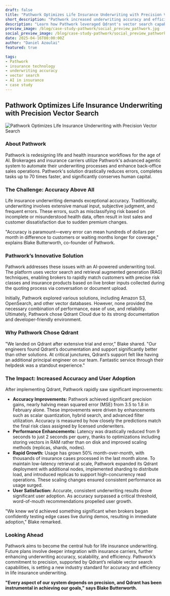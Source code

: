 ```yaml
---
draft: false
title: "Pathwork Optimizes Life Insurance Underwriting with Precision Vector Search"
short_description: "Pathwork increased underwriting accuracy and efficiency through precise vector search powered by Qdrant."
description: "Learn how Pathwork leveraged Qdrant's vector search capabilities to significantly reduce errors, cut latency by 78%, and drive substantial month-over-month user growth in life insurance underwriting."
preview_image: /blog/case-study-pathwork/social_preview_pathwork.jpg
social_preview_image: /blog/case-study-pathwork/social_preview_pathwork.jpg
date: 2025-04-16T00:00:00Z
author: "Daniel Azoulai"
featured: true

tags:
- Pathwork
- insurance technology
- underwriting accuracy
- vector search
- AI in insurance
- case study
---
```



## **Pathwork Optimizes Life Insurance Underwriting with Precision Vector Search**

![Pathwork Optimizes Life Insurance Underwriting with Precision Vector Search](/blog/case-study-pathwork/case-study-pathwork-summary-dark.png)

### **About Pathwork**

Pathwork is redesigning life and health insurance workflows for the age of AI. Brokerages and insurance carriers utilize Pathwork's advanced agentic system to automate their underwriting processes and enhance back-office sales operations. Pathwork's solution drastically reduces errors, completes tasks up to 70 times faster, and significantly conserves human capital.

### **The Challenge: Accuracy Above All**

Life insurance underwriting demands exceptional accuracy. Traditionally, underwriting involves extensive manual input, subjective judgment, and frequent errors. These errors, such as misclassifying risk based on incomplete or misunderstood health data, often result in lost sales and customer dissatisfaction due to sudden premium changes.

"Accuracy is paramount—every error can mean hundreds of dollars per month in difference to customers or waiting months longer for coverage," explains Blake Butterworth, co-founder of Pathwork.

### **Pathwork’s Innovative Solution**

Pathwork addresses these issues with an AI-powered underwriting tool. The platform uses vector search and retrieval augmented generation (RAG) techniques, enabling brokers to rapidly match customers with precise risk classes and insurance products based on live broker inputs collected during the quoting process via conversation or document upload.

Initially, Pathwork explored various solutions, including Amazon S3, OpenSearch, and other vector databases. However, none provided the necessary combination of performance, ease of use, and reliability. Ultimately, Pathwork chose Qdrant Cloud due to its strong documentation and developer-friendly environment.

### **Why Pathwork Chose Qdrant**

"We landed on Qdrant after extensive trial and error," Blake shared. "Our engineers found Qdrant’s documentation and support significantly better than other solutions. At critical junctures, Qdrant’s support felt like having an additional principal engineer on our team. Fantastic service through their helpdesk was a standout experience."

### **The Impact: Increased Accuracy and User Adoption**

After implementing Qdrant, Pathwork rapidly saw significant improvements:

* **Accuracy Improvements:** Pathwork achieved significant precision gains, nearly halving mean squared error (MSE) from 3.5 to 1.8 in February alone. These improvements were driven by enhancements such as scalar quantization, hybrid search, and advanced filter utilization. Accuracy is measured by how closely the predictions match the final risk class assigned by licensed underwriters.  
* **Performance Enhancements:** Latency was drastically reduced from 9 seconds to just 2 seconds per query, thanks to optimizations including storing vectors in RAM rather than on disk and improved scaling methods (replicas, shards, nodes).  
* **Rapid Growth:** Usage has grown 50% month-over-month, with thousands of insurance cases processed in the last month alone. To maintain low-latency retrieval at scale, Pathwork expanded its Qdrant deployment with additional nodes, implemented sharding to distribute load, and introduced replicas to support high-concurrency read operations. These scaling changes ensured consistent performance as usage surged.  
* **User Satisfaction:** Accurate, consistent underwriting results drove significant user adoption. As accuracy surpassed a critical threshold, word-of-mouth recommendations propelled user growth.

"We knew we'd achieved something significant when brokers began confidently testing edge cases live during demos, resulting in immediate adoption," Blake remarked.

### **Looking Ahead**

Pathwork aims to become the central hub for life insurance underwriting. Future plans involve deeper integration with insurance carriers, further enhancing underwriting accuracy, scalability, and efficiency. Pathwork’s commitment to precision, supported by Qdrant’s reliable vector search capabilities, is setting a new industry standard for accuracy and efficiency in life insurance underwriting.

**"Every aspect of our system depends on precision, and Qdrant has been instrumental in achieving our goals," says Blake Butterworth.**